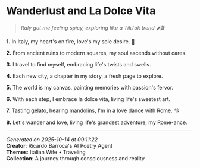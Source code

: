 # Wanderlust and La Dolce Vita

> *Italy got me feeling spicy, exploring like a TikTok trend 🌶️🎬*

**1.** In Italy, my heart's on fire, love's my sole desire. 🌋


**2.** From ancient ruins to modern squares, my soul ascends without cares.


**3.** I travel to find myself, embracing life's twists and swells.


**4.** Each new city, a chapter in my story, a fresh page to explore.


**5.** The world is my canvas, painting memories with passion's fervor.


**6.** With each step, I embrace la dolce vita, living life's sweetest art.


**7.** Tasting gelato, hearing mandolins, I'm in a love dance with Rome. 💘


**8.** Let's wander and love, living life's grandest adventure, my Rome-ance.



---

*Generated on 2025-10-14 at 09:11:22*  
**Creator**: Ricardo Barroca's AI Poetry Agent  
**Themes**: Italian Wife • Traveling  
**Collection**: A journey through consciousness and reality